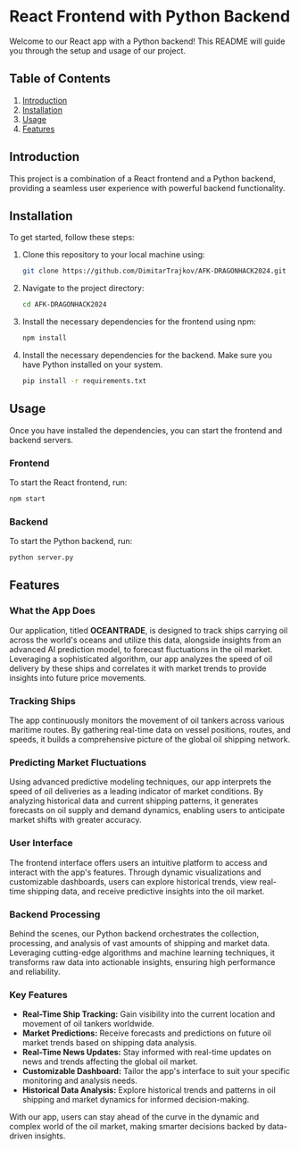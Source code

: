 # React Frontend with Python Backend

Welcome to our React app with a Python backend! This README will guide you through the setup and usage of our project.

## Table of Contents

1. [Introduction](#introduction)
2. [Installation](#installation)
3. [Usage](#usage)
4. [Features](#features)

## Introduction

This project is a combination of a React frontend and a Python backend, providing a seamless user experience with powerful backend functionality.

## Installation

To get started, follow these steps:

1. Clone this repository to your local machine using:

   ```bash
   git clone https://github.com/DimitarTrajkov/AFK-DRAGONHACK2024.git
   ```

2. Navigate to the project directory:

   ```bash
   cd AFK-DRAGONHACK2024
   ```

3. Install the necessary dependencies for the frontend using npm:

   ```bash
   npm install
   ```

4. Install the necessary dependencies for the backend. Make sure you have Python installed on your system.

   ```bash
   pip install -r requirements.txt
   ```

## Usage

Once you have installed the dependencies, you can start the frontend and backend servers.

### Frontend

To start the React frontend, run:

```bash
npm start
```

### Backend

To start the Python backend, run:

```bash
python server.py
```

## Features

### What the App Does

Our application, titled **OCEANTRADE**, is designed to track ships carrying oil across the world's oceans and utilize this data, alongside insights from an advanced AI prediction model, to forecast fluctuations in the oil market. Leveraging a sophisticated algorithm, our app analyzes the speed of oil delivery by these ships and correlates it with market trends to provide insights into future price movements.

### Tracking Ships

The app continuously monitors the movement of oil tankers across various maritime routes. By gathering real-time data on vessel positions, routes, and speeds, it builds a comprehensive picture of the global oil shipping network.

### Predicting Market Fluctuations

Using advanced predictive modeling techniques, our app interprets the speed of oil deliveries as a leading indicator of market conditions. By analyzing historical data and current shipping patterns, it generates forecasts on oil supply and demand dynamics, enabling users to anticipate market shifts with greater accuracy.

### User Interface

The frontend interface offers users an intuitive platform to access and interact with the app's features. Through dynamic visualizations and customizable dashboards, users can explore historical trends, view real-time shipping data, and receive predictive insights into the oil market.

### Backend Processing

Behind the scenes, our Python backend orchestrates the collection, processing, and analysis of vast amounts of shipping and market data. Leveraging cutting-edge algorithms and machine learning techniques, it transforms raw data into actionable insights, ensuring high performance and reliability.

### Key Features

- **Real-Time Ship Tracking:** Gain visibility into the current location and movement of oil tankers worldwide.
- **Market Predictions:** Receive forecasts and predictions on future oil market trends based on shipping data analysis.
- **Real-Time News Updates:** Stay informed with real-time updates on news and trends affecting the global oil market.
- **Customizable Dashboard:** Tailor the app's interface to suit your specific monitoring and analysis needs.
- **Historical Data Analysis:** Explore historical trends and patterns in oil shipping and market dynamics for informed decision-making.

With our app, users can stay ahead of the curve in the dynamic and complex world of the oil market, making smarter decisions backed by data-driven insights.
